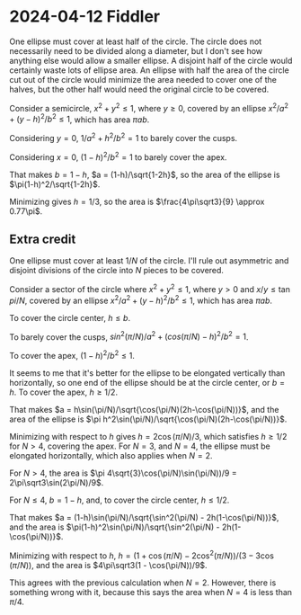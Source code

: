 2024-04-12 Fiddler
==================
One ellipse must cover at least half of the circle.  The circle does not
necessarily need to be divided along a diameter, but I don't see how
anything else would allow a smaller ellipse.  A disjoint half of the circle
would certainly waste lots of ellipse area.  An ellipse with half the area
of the circle cut out of the circle would minimize the area needed to
cover one of the halves, but the other half would need the original circle
to be covered.

Consider a semicircle, $x^2 + y^2 \le 1$, where $y \ge 0$, covered by an
ellipse $x^2/a^2 + (y-h)^2/b^2 \le 1$, which has area $\pi ab$.

Considering $y = 0$, $1/a^2 + h^2/b^2 = 1$ to barely cover the cusps.

Considering $x = 0$, $(1-h)^2/b^2 = 1$ to barely cover the apex.

That makes $b = 1-h$, $a = (1-h)/\sqrt{1-2h}$, so the area of the ellipse
is $\pi(1-h)^2/\sqrt{1-2h}$.

Minimizing gives $h = 1/3$,
so the area is $\frac{4\pi\sqrt3}{9} \approx 0.77\pi$.

Extra credit
------------
One ellipse must cover at least $1/N$ of the circle.  I'll rule out asymmetric
and disjoint divisions of the circle into $N$ pieces to be covered.

Consider a sector of the circle where $x^2 + y^2 \le 1$, where $y > 0$ and
$x/y \le \tan{pi/N}$, covered by an ellipse $x^2/a^2 + (y-h)^2/b^2 \le 1$,
which has area $\pi ab$.

To cover the circle center, $h \le b$.

To barely cover the cusps, $sin^2(\pi/N)/a^2 + (cos(\pi/N)-h)^2/b^2 = 1$.

To cover the apex, $(1-h)^2/b^2 \le 1$.

It seems to me that it's better for the ellipse to be elongated vertically
than horizontally, so one end of the ellipse should be at the circle center,
or $b = h$.  To cover the apex, $h \ge 1/2$.

That makes $a = h\sin(\pi/N)/\sqrt{\cos(\pi/N)(2h-\cos(\pi/N))}$, and the
area of the ellipse is $\pi h^2\sin(\pi/N)/\sqrt{\cos(\pi/N)(2h-\cos(\pi/N))}$.

Minimizing with respect to $h$ gives $h = 2\cos(\pi/N)/3$, which satisfies
$h \ge 1/2$ for $N > 4$, covering the apex.  For $N = 3$, and $N = 4$, the
ellipse must be elongated horizontally, which also applies when $N = 2$.

For $N > 4$, the area is
$\pi 4\sqrt{3}\cos(\pi/N)\sin(\pi/N))/9 = 2\pi\sqrt3\sin(2\pi/N)/9$.

For $N \le 4$, $b = 1-h$, and, to cover the circle center, $h \le 1/2$.

That makes $a = (1-h)\sin(\pi/N)/\sqrt{\sin^2(\pi/N) - 2h(1-\cos(\pi/N))}$, and
the area is $\pi(1-h)^2\sin(\pi/N)/\sqrt{\sin^2(\pi/N) - 2h(1-\cos(\pi/N))}$.

Minimizing with respect to $h$,
$h = (1 + \cos(\pi/N) - 2\cos^2(\pi/N))/(3-3\cos(\pi/N))$,
and the area is $4\pi\sqrt3(1 - \cos(\pi/N))/9$.

This agrees with the previous calculation when $N = 2$.  However, there
is something wrong with it, because this says the area when $N=4$ is less
than $\pi/4$.
